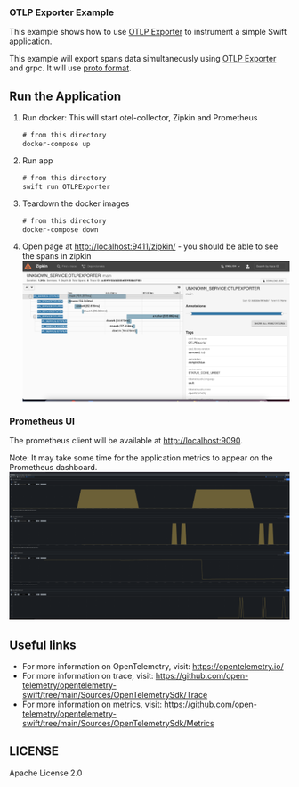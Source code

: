 ### OTLP Exporter Example

This example shows how to use [OTLP Exporter](https://github.com/open-telemetry/opentelemetry-swift/tree/main/Sources/Exporters/OpenTelemetryProtocol) to instrument a simple Swift application.

This example will export spans data simultaneously using [OTLP Exporter ](https://github.com/open-telemetry/opentelemetry-swift/tree/main/Sources/Exporters/OpenTelemetryProtocol) and grpc. It will use [proto format](https://github.com/open-telemetry/opentelemetry-proto).


## Run the Application

1. Run docker: This will start otel-collector, Zipkin and Prometheus

    ```shell script
    # from this directory
    docker-compose up
    ```

2. Run  app

    ```shell script
    # from this directory
    swift run OTLPExporter
    ```

3. Teardown the docker images

    ```shell script
    # from this directory
    docker-compose down
    ```

4. Open page at <http://localhost:9411/zipkin/> -  you should be able to see the spans in zipkin
![Screenshot of the running example](images/zipkin-spans.png)

### Prometheus UI

The prometheus client will be available at <http://localhost:9090>.

Note: It may take some time for the application metrics to appear on the Prometheus dashboard.
![Screenshot of the running example](images/prometheus-metrics.png)

## Useful links

- For more information on OpenTelemetry, visit: <https://opentelemetry.io/>
- For more information on trace, visit: <https://github.com/open-telemetry/opentelemetry-swift/tree/main/Sources/OpenTelemetrySdk/Trace>
- For more information on metrics, visit: <https://github.com/open-telemetry/opentelemetry-swift/tree/main/Sources/OpenTelemetrySdk/Metrics>

## LICENSE

Apache License 2.0
